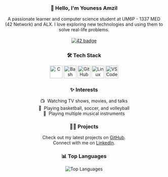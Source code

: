 <h3 align="center">👋 Hello, I'm Youness Amzil</h3>

<p align="center">
  A passionate learner and computer science student at UM6P - 1337 MED (42 Network) and ALX. I love exploring new technologies and using them to solve real-life problems.
</p>

<p align="center">
  <a href="https://badge.mediaplus.ma/darkblue/yoamzil" target="_blank">
    <img src="https://badge.mediaplus.ma/darkblue/yoamzil" alt="42 badge" style="vertical-align:top; margin:4px">
  </a>
</p>

<h3 align="center">🛠️ Tech Stack</h3>
<p align="center">
  <img src="https://cdn.jsdelivr.net/gh/devicons/devicon/icons/c/c-original.svg" alt="C" height="40" width="40"/>
  <img src="https://cdn.jsdelivr.net/gh/devicons/devicon/icons/bash/bash-original.svg" alt="Bash" height="40" width="40"/>
  <img src="https://cdn.jsdelivr.net/gh/devicons/devicon/icons/github/github-original.svg" alt="GitHub" height="40" width="40"/>
  <img src="https://cdn.jsdelivr.net/gh/devicons/devicon/icons/linux/linux-original.svg" alt="Linux" height="40" width="40"/>
  <img src="https://cdn.jsdelivr.net/gh/devicons/devicon/icons/vscode/vscode-original.svg" alt="VS Code" height="40" width="40"/>
</p>

<h3 align="center">✨ Interests</h3>
<p align="center">
  📺&nbsp;&nbsp;Watching TV shows, movies, and talks<br>
  🏀&nbsp;&nbsp;Playing basketball, soccer, and volleyball<br>
  🎸&nbsp;&nbsp;Playing multiple musical instruments<br>
</p>

<h3 align="center">👨‍💻 Projects</h3>
<p align="center">
  Check out my latest projects on <a href="https://github.com/yoamzil?tab=repositories" target="_blank">GitHub</a>.<br>
  Connect with me on <a href="https://www.linkedin.com/in/yoamzil/" target="_blank">LinkedIn</a>.
</p>

<h3 align="center">📊 Top Languages</h3>
<p align="center">
  <img src="https://github-readme-stats.vercel.app/api/top-langs/?username=yoamzil&hide=assembly" alt="Top Languages" />
</p>
